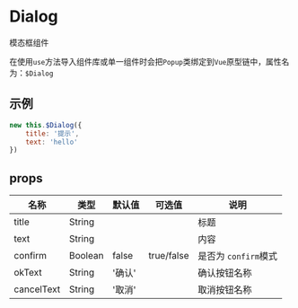 # Dialog

模态框组件

在使用`use`方法导入组件库或单一组件时会把`Popup`类绑定到`Vue`原型链中，属性名为：`$Dialog`

## 示例

```javascript
new this.$Dialog({
	title: '提示',
	text: 'hello'
})
```

## props

| 名称       | 类型    | 默认值 | 可选值     | 说明                 |
| ---------- | ------- | ------ | ---------- | -------------------- |
| title      | String  |        |            | 标题                 |
| text       | String  |        |            | 内容                 |
| confirm    | Boolean | false  | true/false | 是否为 `confirm`模式 |
| okText     | String  | '确认' |            | 确认按钮名称         |
| cancelText | String  | '取消' |            | 取消按钮名称         |
